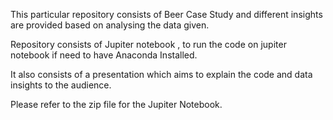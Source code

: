 This particular repository consists of Beer Case Study and different insights are provided based on analysing the data given.





Repository consists of Jupiter notebook , to run the code on jupiter notebook if need to have Anaconda Installed.




It also consists of a presentation which aims to explain the code and data insights to the audience.


Please refer to the zip file for the Jupiter Notebook.
